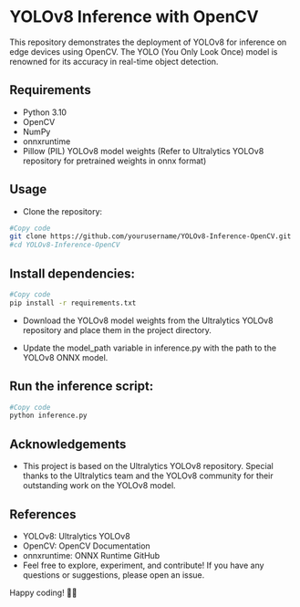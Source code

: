 
# YOLOv8 Inference with OpenCV
This repository demonstrates the deployment of YOLOv8 for inference on edge devices using OpenCV. The YOLO (You Only Look Once) model is renowned for its accuracy in real-time object detection.

## Requirements
- Python 3.10
- OpenCV
- NumPy
- onnxruntime
- Pillow (PIL)
YOLOv8 model weights (Refer to Ultralytics YOLOv8 repository for pretrained weights in onnx format)
## Usage
- Clone the repository:

```bash
#Copy code
git clone https://github.com/yourusername/YOLOv8-Inference-OpenCV.git
#cd YOLOv8-Inference-OpenCV
```
## Install dependencies:

```bash
#Copy code
pip install -r requirements.txt
```
- Download the YOLOv8 model weights from the Ultralytics YOLOv8 repository and place them in the project directory.

- Update the model_path variable in inference.py with the path to the YOLOv8 ONNX model.

## Run the inference script:

```bash
#Copy code
python inference.py
```
## Acknowledgements
- This project is based on the Ultralytics YOLOv8 repository. Special thanks to the Ultralytics team and the YOLOv8 community for their outstanding work on the YOLOv8 model.

## References
- YOLOv8: Ultralytics YOLOv8
- OpenCV: OpenCV Documentation
- onnxruntime: ONNX Runtime GitHub
- Feel free to explore, experiment, and contribute! If you have any questions or suggestions, please open an issue.

Happy coding! 🚀✨
